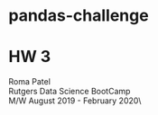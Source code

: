 # pandas-challenge
# HW 3

Roma Patel\
Rutgers Data Science BootCamp\
M/W August 2019 - February 2020\
